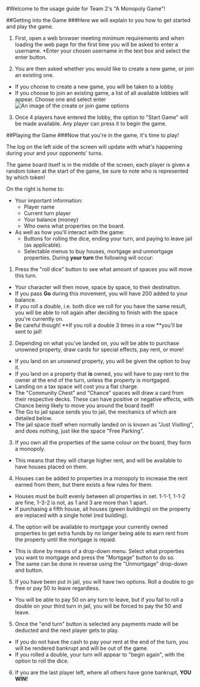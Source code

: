 #Welcome to the usage guide for Team 2's "A Monopoly Game"!

##Getting into the Game
###Here we will explain to you how to get started and play the game.

1. First, open a web browser meeting minimum requirements and when loading the web page for the first time you will be asked to enter a username.
  *Enter your chosen username in the text box and select the enter button.

2. You are then asked whether you would like to create a new game, or join an existing one.
  * If you choose to create a new game, you will be taken to a lobby
  * If you choose to join an existing game, a list of all available lobbies will appear. Choose one and select enter
![An image of the create or join game options](/documentation-images/create-join.png "Which will it be? Create or Join?")

3. Once 4 players have entered the lobby, the option to "Start Game" will be made available. Any player can press it to begin the game.

##Playing the Game
###Now that you're in the game, it's time to play!

The log on the left side of the screen will update with what's happening during your and your opponents' turns.

The game board itself is in the middle of the screen, each player is given a random token at the start of the game, be sure to note who is represented by which token!

On the right is home to:
  * Your important information:
    * Player name
	* Current turn player
	* Your balance (money)
	* Who owns what properties on the board.
  * As well as how you'll interact with the game:
    * Buttons for rolling the dice, ending your turn, and paying to leave jail (as applicable).
	* Selectable menus to buy houses, mortgage and unmortgage properties.
During **your turn** the following will occur:

1. Press the "roll dice" button to see what amount of spaces you will move this turn.
  * Your character will then move, space by space, to their destination.
  * If you pass **Go** during this movement, you will have 200 added to your balance.
  * If you roll a *double*, i.e. both dice we roll for you have the same result, you will be able to roll again after deciding to finish with the space you're currently on.
  * Be careful though! **If you roll a double 3 times in a row **you'll be sent to jail!
  
2. Depending on what you've landed on, you will be able to purchase unowned property, draw cards for special effects, pay rent, or more!
  * If you land on an *unowned* property, you will be given the option to buy it.
  * If you land on a property that **is** owned, you will have to pay rent to the owner at the end of the turn, unless the property is mortgaged.
  * Landing on a tax space will cost you a flat charge.
  * The "Community Chest" and "Chance" spaces will draw a card from their respective decks. These can have positive or negative effects, with Chance being likely to move you around the board itself!
  * The Go to jail space sends you to jail, the mechanics of which are detailed below.
  * The jail space itself when normally landed on is known as "Just Visiting", and does nothing, just like the space "Free Parking".

3. If you own all the properties of the same colour on the board, they form a monopoly.
  * This means that they will charge higher rent, and will be available to have houses placed on them.
  
4. Houses can be added to properties in a monopoly to increase the rent earned from them, but there exists a few rules for them.
  * Houses must be built evenly between all properties in set. 1-1-1, 1-1-2 are fine, 1-3-2 is not, as 1 and 3 are more than 1 apart.
  * If purchasing a fifth house, all houses (green buildings) on the property are replaced with a single hotel (red building).

4. The option will be available to mortgage your currently owned properties to get extra funds by no longer being able to earn rent from the property until the mortgage is repaid.
  * This is done by means of a drop-down menu. Select what properties you want to mortgage and press the "Mortgage" button to do so.
  * The same can be done in reverse using the "Unmortgage" drop-down and button.

5. If you have been put in jail, you will have two options. Roll a double to go free or pay 50 to leave regardless.
  * You will be able to pay 50 on any turn to leave, but if you fail to roll a double on your third turn in jail, you will be forced to pay the 50 and leave.

5. Once the "end turn" button is selected any payments made will be deducted and the next player gets to play.
  * If you do not have the cash to pay your rent at the end of the turn, you will be rendered bankrupt and will be out of the game.
  * If you rolled a double, your turn will appear to "begin again", with the option to roll the dice.

6. If you are the last player left, where all others have gone bankrupt, **YOU WIN!**
